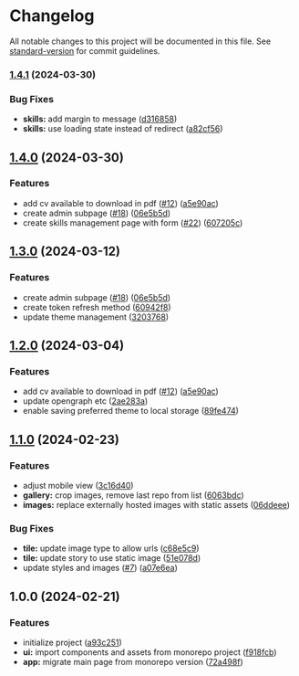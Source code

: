 # Changelog

All notable changes to this project will be documented in this file. See [standard-version](https://github.com/conventional-changelog/standard-version) for commit guidelines.

### [1.4.1](https://github.com/MCesarczyk/personal-homepage-2024/compare/v1.4.0...v1.4.1) (2024-03-30)

### Bug Fixes

- **skills:** add margin to message ([d316858](https://github.com/MCesarczyk/personal-homepage-2024/commit/d3168581668ae9ba7b3de6a74c0492f97c49540c))
- **skills:** use loading state instead of redirect ([a82cf56](https://github.com/MCesarczyk/personal-homepage-2024/commit/a82cf56cf92300bbf13d89c7187d64d5ba2f6de9))

## [1.4.0](https://github.com/MCesarczyk/personal-homepage-2024/compare/v1.1.0...v1.4.0) (2024-03-30)

### Features

- add cv available to download in pdf ([#12](https://github.com/MCesarczyk/personal-homepage-2024/issues/12)) ([a5e90ac](https://github.com/MCesarczyk/personal-homepage-2024/commit/a5e90ac4197a013d6e346c2d58515fa0049a8396))
- create admin subpage ([#18](https://github.com/MCesarczyk/personal-homepage-2024/issues/18)) ([06e5b5d](https://github.com/MCesarczyk/personal-homepage-2024/commit/06e5b5dda790cb90d39677c6e34ad895be26f182))
- create skills management page with form ([#22](https://github.com/MCesarczyk/personal-homepage-2024/issues/22)) ([607205c](https://github.com/MCesarczyk/personal-homepage-2024/commit/607205c4c07c4ac2cbae13222adaa44db1af80ba))

## [1.3.0](https://github.com/MCesarczyk/personal-homepage-2024/compare/v1.1.0...v1.3.0) (2024-03-12)

### Features

- create admin subpage ([#18](https://github.com/MCesarczyk/personal-homepage-2024/issues/18)) ([06e5b5d](https://github.com/MCesarczyk/personal-homepage-2024/commit/06e5b5dda790cb90d39677c6e34ad895be26f182))
- create token refresh method ([60942f8](https://github.com/MCesarczyk/personal-homepage-2024/pull/18/commits/60942f8b0394431e00607aaede471dfd07ea1ca4))
- update theme management ([3203768](https://github.com/MCesarczyk/personal-homepage-2024/pull/18/commits/320376884176c7598ee6ed8a3b57c10b3cc7e7b2))

## [1.2.0](https://github.com/MCesarczyk/personal-homepage-2024/compare/v1.1.0...v1.2.0) (2024-03-04)

### Features

- add cv available to download in pdf ([#12](https://github.com/MCesarczyk/personal-homepage-2024/issues/12)) ([a5e90ac](https://github.com/MCesarczyk/personal-homepage-2024/commit/a5e90ac4197a013d6e346c2d58515fa0049a8396))
- update opengraph etc ([2ae283a](https://github.com/MCesarczyk/personal-homepage-2024/pull/15/commits/9d5e9f84b7019f687ceca0622341388e38a78153))
- enable saving preferred theme to local storage ([89fe474](https://github.com/MCesarczyk/personal-homepage-2024/pull/15/commits/89fe4742e24aa0aadb1b5d6fbc335d189dc9a6bb))

## [1.1.0](https://github.com/MCesarczyk/personal-homepage-2024/compare/v1.0.0...v1.1.0) (2024-02-23)

### Features

- adjust mobile view ([3c16d40](https://github.com/MCesarczyk/personal-homepage-2024/commit/3c16d40f21fecbd083778054867897d0e5423596))
- **gallery:** crop images, remove last repo from list ([6063bdc](https://github.com/MCesarczyk/personal-homepage-2024/commit/6063bdc991c017584625a1501cf1ab1ef2473f85))
- **images:** replace externally hosted images with static assets ([06ddeee](https://github.com/MCesarczyk/personal-homepage-2024/commit/06ddeee976f74edf085d9c77a4886128caa83402))

### Bug Fixes

- **tile:** update image type to allow urls ([c68e5c9](https://github.com/MCesarczyk/personal-homepage-2024/commit/c68e5c93850f8c73e1fb4aaad0cc5d7319ae796c))
- **tile:** update story to use static image ([51e078d](https://github.com/MCesarczyk/personal-homepage-2024/commit/51e078d4091d5b6b0edb184c3f0c87ec44e84a84))
- update styles and images ([#7](https://github.com/MCesarczyk/personal-homepage-2024/issues/7)) ([a07e6ea](https://github.com/MCesarczyk/personal-homepage-2024/commit/a07e6ea276664ac67d93750066b512f7523bf3db))

## 1.0.0 (2024-02-21)

### Features

- initialize project ([a93c251](https://github.com/MCesarczyk/personal-homepage-2024/commit/a93c25150552fc8a6f08fdc8a8430fafcb1001fc))
- **ui:** import components and assets from monorepo project ([f918fcb](https://github.com/MCesarczyk/personal-homepage-2024/commit/f918fcb908243030ccb5ec9cd4341cb9e1972155))
- **app:** migrate main page from monorepo version ([72a498f](https://github.com/MCesarczyk/personal-homepage-2024/commit/72a498f39e0b41868dd4460733b5683d0a5623c5))
